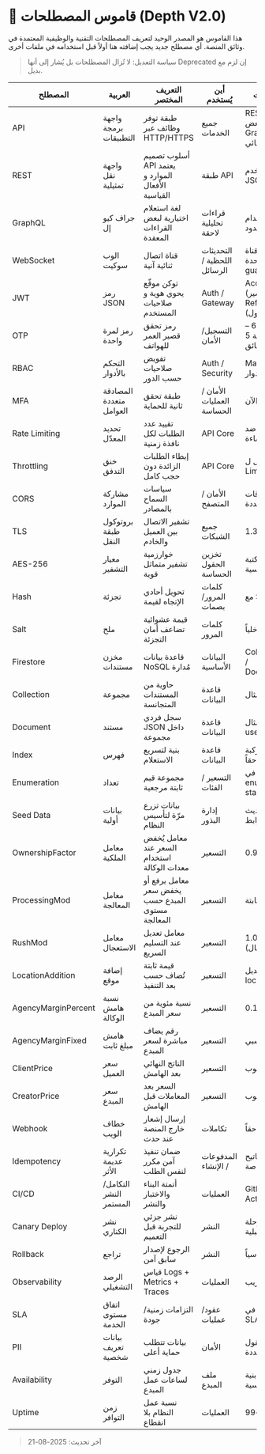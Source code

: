 # 📖 قاموس المصطلحات (Depth V2.0)

هذا القاموس هو المصدر الوحيد لتعريف المصطلحات التقنية والوظيفية المعتمدة في وثائق المنصة. أي مصطلح جديد يجب إضافته هنا أولاً قبل استخدامه في ملفات أخرى.

> سياسة التعديل: لا تُزال المصطلحات بل يُشار إلى أنها Deprecated إن لزم مع بديل.

| المصطلح | العربية | التعريف المختصر | أين يُستخدم | ملاحظات |
|---------|---------|-----------------|-------------|---------|
| API | واجهة برمجة التطبيقات | طبقة توفر وظائف عبر HTTP/HTTPS | جميع الخدمات | REST أساسياً + بعض GraphQL الانتقائي |
| REST | واجهة نقل تمثيلية | أسلوب تصميم API يعتمد الموارد و الأفعال القياسية | طبقة API | نستخدم JSON حصراً |
| GraphQL | جراف كيو إل | لغة استعلام اختيارية لبعض القراءات المعقدة | قراءات تحليلية لاحقة | استخدام انتقائي محدود |
| WebSocket | الوب سوكيت | قناة اتصال ثنائية آنية | التحديثات اللحظية / الرسائل | عبر قناة موحدة auth-guarded |
| JWT | رمز JSON | توكن موقّع يحوي هوية و صلاحيات المستخدم | Auth / Gateway | Access (قصير) + Refresh (أطول) |
| OTP | رمز لمرة واحدة | رمز تحقق قصير العمر للهواتف | التسجيل/الأمان | طول 6 – صلاحية 5 دقائق |
| RBAC | التحكم بالأدوار | تفويض صلاحيات حسب الدور | Auth / Security | Matrix في ملف الأدوار |
| MFA | المصادقة متعددة العوامل | طبقة تحقق ثانية للحماية | الأمان / العمليات الحساسة | اختيارية الآن |
| Rate Limiting | تحديد المعدّل | تقييد عدد الطلبات لكل نافذة زمنية | API Core | حماية ضد الإساءة |
| Throttling | خنق التدفق | إبطاء الطلبات الزائدة دون حجب كامل | API Core | مكمّل ل Rate Limit |
| CORS | مشاركة الموارد | سياسات السماح بالمصادر | الأمان / المتصفح | قائمة نطاقات محددة |
| TLS | بروتوكول طبقة النقل | تشفير الاتصال بين العميل والخادم | جميع الشبكات | الإصدار 1.3 |
| AES-256 | معيار التشفير | خوارزمية تشفير متماثل قوية | تخزين الحقول الحساسة | عبر مكتبة قياسية |
| Hash | تجزئة | تحويل أحادي الإتجاه لقيمة | كلمات المرور/بصمات | مع Salt |
| Salt | ملح | قيمة عشوائية تضاعف أمان التجزئة | كلمات المرور | مدارة داخلياً |
| Firestore | مخزن مستندات | قاعدة بيانات NoSQL مُدارة | البيانات الأساسية | Collections / Documents |
| Collection | مجموعة | حاوية من المستندات المتجانسة | قاعدة البيانات | مثال: users |
| Document | مستند | سجل فردي JSON داخل مجموعة | قاعدة البيانات | مثال: users/{uid} |
| Index | فهرس | بنية لتسريع الاستعلام | قاعدة البيانات | فهارس مركبة مذكورة لاحقاً |
| Enumeration | تعداد | مجموعة قيم ثابتة مرجعية | التسعير / الفئات | معرف في enums-standard |
| Seed Data | بيانات أولية | بيانات تزرع مرّة لتأسيس النظام | إدارة البذور | قابلة للتحديث بضوابط |
| OwnershipFactor | معامل الملكية | معامل يُخفض السعر عند استخدام معدات الوكالة | التسعير | 0.9 أو 1.0 |
| ProcessingMod | معامل المعالجة | معامل يرفع أو يخفض سعر المبدع حسب مستوى المعالجة | التسعير | مجموعة ثابتة |
| RushMod | معامل الاستعجال | معامل تعديل عند التسليم السريع | التسعير | 1.0 أو 1.2 (مثال) |
| LocationAddition | إضافة موقع | قيمة ثابتة تُضاف حسب بعد التنفيذ | التسعير | بديل locationMod |
| AgencyMarginPercent | نسبة هامش الوكالة | نسبة مئوية من سعر المبدع | التسعير | 0.10 – 0.50 |
| AgencyMarginFixed | هامش مبلغ ثابت | رقم يضاف مباشرة لسعر المبدع | التسعير | بديل النسبي |
| ClientPrice | سعر العميل | الناتج النهائي بعد الهامش | التسعير | محسوب |
| CreatorPrice | سعر المبدع | السعر بعد المعاملات قبل الهامش | التسعير | محسوب |
| Webhook | خطاف الويب | إرسال إشعار خارج المنصة عند حدث | تكاملات | يضاف لاحقاً |
| Idempotency | تكرارية عديمة الأثر | ضمان تنفيذ آمن مكرر لنفس الطلب | المدفوعات / الإنشاء | عبر مفاتيح خاصة |
| CI/CD | التكامل/النشر المستمر | أتمتة البناء والاختبار والنشر | العمليات | GitHub Actions |
| Canary Deploy | نشر الكناري | نشر جزئي للتجربة قبل التعميم | النشر | مرحلة مستقبلية |
| Rollback | تراجع | الرجوع لإصدار سابق آمن | النشر | معتمد سياسياً |
| Observability | الرصد التشغيلي | قياس Logs + Metrics + Traces | العمليات | مستقبل قريب |
| SLA | اتفاق مستوى الخدمة | التزامات زمنية/جودة | عقود/عمليات | موثق في SLA Matrix |
| PII | بيانات تعريف شخصية | بيانات تتطلب حماية أعلى | الأمان | تُشفر حقول محددة |
| Availability | التوفر | جدول زمني لساعات عمل المبدع | ملف المبدع | بنية JSON قياسية |
| Uptime | زمن التوافر | نسبة عمل النظام بلا انقطاع | العمليات | هدف >99% |

> آخر تحديث: 2025-08-21
